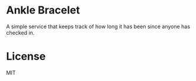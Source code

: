 Ankle Bracelet
==============

A simple service that keeps track of how long it has been since anyone has
checked in.

License
=======

MIT
